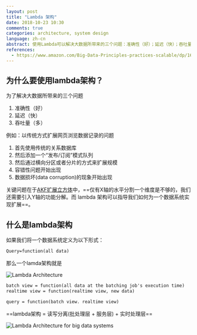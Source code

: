 ```yaml
---
layout: post
title: "Lambda 架构"
date: 2018-10-23 10:30
comments: true
categories: architecture, system design
language: zh-cn
abstract: 使用Lambda可以解决大数据所带来的三个问题：准确性（好）；延迟（快）；吞吐量（多）。lambda 架构可以指导我们如何为一个数据系统实现扩展。
references:
  - https://www.amazon.com/Big-Data-Principles-practices-scalable/dp/1617290343
---
```


## 为什么要使用lambda架构？

为了解决大数据所带来的三个问题

1. 准确性（好）
2. 延迟（快）
3. 吞吐量（多）


例如：以传统方式扩展网页浏览数据记录的问题

1. 首先使用传统的关系数据库
2. 然后添加一个“发布/订阅”模式队列
3. 然后通过横向分区或者分片的方式来扩展规模
4. 容错性问题开始出现
5. 数据损坏(data corruption)的现象开始出现


关键问题在于[AKF扩展立方体](/notes/42-how-to-scale-a-web-service)中，==仅有X轴的水平分割一个维度是不够的，我们还需要引入Y轴的功能分解。而 lambda 架构可以指导我们如何为一个数据系统实现扩展==。


## 什么是lambda架构

如果我们将一个数据系统定义为以下形式：

```txt
Query=function(all data)
```


那么一个lamda架构就是

![Lambda Architecture](/img/lambda-architecture.png)

```txt
batch view = function(all data at the batching job's execution time)
realtime view = function(realtime view, new data)

query = function(batch view. realtime view)
```

==lambda架构 = 读写分离(批处理层 + 服务层) + 实时处理层==


![Lambda Architecture for big data systems](https://res.cloudinary.com/dohtidfqh/image/upload/v1548840018/web-guiguio/lambda-architecture-for-big-data-systems.png)
